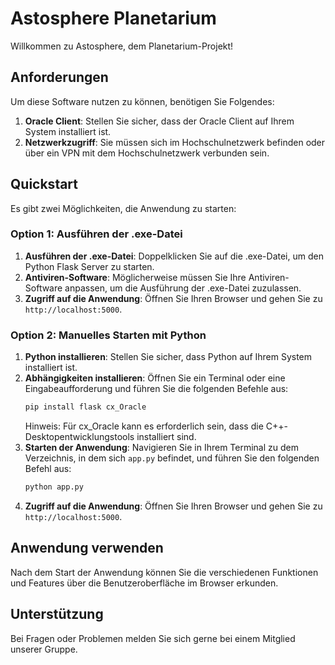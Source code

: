 # Astosphere Planetarium

Willkommen zu Astosphere, dem Planetarium-Projekt!


## Anforderungen

Um diese Software nutzen zu können, benötigen Sie Folgendes:

1. **Oracle Client**: Stellen Sie sicher, dass der Oracle Client auf Ihrem System installiert ist.
2. **Netzwerkzugriff**: Sie müssen sich im Hochschulnetzwerk befinden oder über ein VPN mit dem Hochschulnetzwerk verbunden sein.


## Quickstart

Es gibt zwei Möglichkeiten, die Anwendung zu starten:

### Option 1: Ausführen der .exe-Datei

1. **Ausführen der .exe-Datei**: Doppelklicken Sie auf die .exe-Datei, um den Python Flask Server zu starten.
2. **Antiviren-Software**: Möglicherweise müssen Sie Ihre Antiviren-Software anpassen, um die Ausführung der .exe-Datei zuzulassen.
3. **Zugriff auf die Anwendung**: Öffnen Sie Ihren Browser und gehen Sie zu `http://localhost:5000`.

### Option 2: Manuelles Starten mit Python

1. **Python installieren**: Stellen Sie sicher, dass Python auf Ihrem System installiert ist.
2. **Abhängigkeiten installieren**: Öffnen Sie ein Terminal oder eine Eingabeaufforderung und führen Sie die folgenden Befehle aus:
    ```sh
    pip install flask cx_Oracle
    ```
   Hinweis: Für cx_Oracle kann es erforderlich sein, dass die C++-Desktopentwicklungstools installiert sind.
3. **Starten der Anwendung**: Navigieren Sie in Ihrem Terminal zu dem Verzeichnis, in dem sich `app.py` befindet, und führen Sie den folgenden Befehl aus:
    ```sh
    python app.py
    ```
4. **Zugriff auf die Anwendung**: Öffnen Sie Ihren Browser und gehen Sie zu `http://localhost:5000`.


## Anwendung verwenden

Nach dem Start der Anwendung können Sie die verschiedenen Funktionen und Features über die Benutzeroberfläche im Browser erkunden.


## Unterstützung

Bei Fragen oder Problemen melden Sie sich gerne bei einem Mitglied unserer Gruppe.
